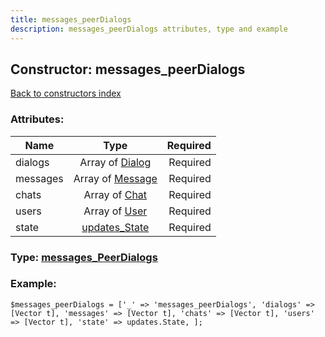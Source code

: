 ```yaml
---
title: messages_peerDialogs
description: messages_peerDialogs attributes, type and example
---
```

## Constructor: messages\_peerDialogs  
[Back to constructors index](index.md)



### Attributes:

| Name     |    Type       | Required |
|----------|:-------------:|---------:|
|dialogs|Array of [Dialog](../types/Dialog.md) | Required|
|messages|Array of [Message](../types/Message.md) | Required|
|chats|Array of [Chat](../types/Chat.md) | Required|
|users|Array of [User](../types/User.md) | Required|
|state|[updates\_State](../types/updates_State.md) | Required|



### Type: [messages\_PeerDialogs](../types/messages_PeerDialogs.md)


### Example:

```
$messages_peerDialogs = ['_' => 'messages_peerDialogs', 'dialogs' => [Vector t], 'messages' => [Vector t], 'chats' => [Vector t], 'users' => [Vector t], 'state' => updates.State, ];
```